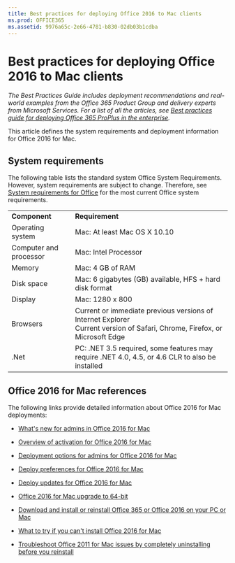 ```yaml
---
title: Best practices for deploying Office 2016 to Mac clients
ms.prod: OFFICE365
ms.assetid: 9976a65c-2e66-4781-b830-02db03b1cdba
---
```



# Best practices for deploying Office 2016 to Mac clients

 *The Best Practices Guide includes deployment recommendations and real-world examples from the Office 365 Product Group and delivery experts from Microsoft Services. For a list of all the articles, see  [Best practices guide for deploying Office 365 ProPlus in the enterprise](best-practices-guide-for-deploying-office-365-proplus-in-the-enterprise.md).* 
  
    
    

This article defines the system requirements and deployment information for Office 2016 for Mac.
## System requirements

The following table lists the standard system Office System Requirements. However, system requirements are subject to change. Therefore, see  [System requirements for Office](https://products.office.com/en-US/office-system-requirements) for the most current Office system requirements.
  
    
    

|||
|:-----|:-----|
|**Component** <br/> |**Requirement** <br/> |
|Operating system  <br/> |Mac: At least Mac OS X 10.10  <br/> |
|Computer and processor  <br/> |Mac: Intel Processor  <br/> |
|Memory  <br/> |Mac: 4 GB of RAM  <br/> |
|Disk space  <br/> |Mac: 6 gigabytes (GB) available, HFS + hard disk format  <br/> |
|Display  <br/> |Mac: 1280 x 800  <br/> |
|Browsers  <br/> |Current or immediate previous versions of Internet Explorer  <br/> Current version of Safari, Chrome, Firefox, or Microsoft Edge  <br/> |
|.Net  <br/> |PC: .NET 3.5 required, some features may require .NET 4.0, 4.5, or 4.6 CLR to also be installed  <br/> |
   

## Office 2016 for Mac references

The following links provide detailed information about Office 2016 for Mac deployments:
  
    
    

-  [What's new for admins in Office 2016 for Mac](https://technet.microsoft.com/en-us/library/mt346044%28v=office.16%29.aspx)
    
  
-  [Overview of activation for Office 2016 for Mac](https://technet.microsoft.com/en-us/library/mt346043%28v=office.16%29.aspx)
    
  
-  [Deployment options for admins for Office 2016 for Mac](https://technet.microsoft.com/en-us/library/jj984157%28v=office.16%29.aspx)
    
  
-  [Deploy preferences for Office 2016 for Mac](https://technet.microsoft.com/en-us/library/jj984220%28v=office.16%29.aspx)
    
  
-  [Deploy updates for Office 2016 for Mac](https://technet.microsoft.com/en-us/library/jj984187%28v=office.16%29.aspx)
    
  
-  [Office 2016 for Mac upgrade to 64-bit](https://technet.microsoft.com/en-us/library/mt762139%28v=office.16%29.aspx)
    
  
-  [Download and install or reinstall Office 365 or Office 2016 on your PC or Mac](https://support.office.com/en-us/article/Download-and-install-or-reinstall-Office-365-or-Office-2016-on-your-PC-or-Mac-4414eaaf-0478-48be-9c42-23adc4716658?ui=en-US&amp;rs=en-US&amp;ad=US)
    
  
-  [What to try if you can't install Office 2016 for Mac](https://support.office.com/en-us/article/What-to-try-if-you-can-t-install-Office-2016-for-Mac-5efba2b4-b1e6-4e5f-bf3c-6ab945d03dea?ui=en-US&amp;rs=en-US&amp;ad=US)
    
  
-  [Troubleshoot Office 2011 for Mac issues by completely uninstalling before you reinstall](https://support.office.com/en-us/article/Troubleshoot-Office-2011-for-Mac-issues-by-completely-uninstalling-before-you-reinstall-ba8d8d13-0015-4eea-b60b-7719c2cedd17?ui=en-US&amp;rs=en-US&amp;ad=US&amp;fromAR=1)
    
  

